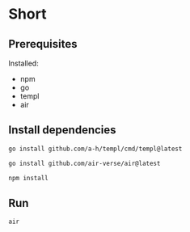 # Short

## Prerequisites

Installed:
- npm
- go
- templ
- air

## Install dependencies

```bash
go install github.com/a-h/templ/cmd/templ@latest
```

```bash
go install github.com/air-verse/air@latest
```

```bash
npm install
```

## Run

```bash
air
```
